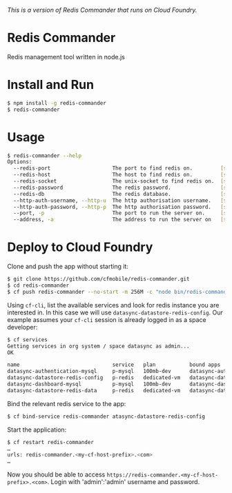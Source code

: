 _This is a version of Redis Commander that runs on Cloud Foundry._

# Redis Commander

Redis management tool written in node.js

# Install and Run

```bash
$ npm install -g redis-commander
$ redis-commander
```

# Usage

```bash
$ redis-commander --help
Options:
  --redis-port                    The port to find redis on.         [string]
  --redis-host                    The host to find redis on.         [string]
  --redis-socket                  The unix-socket to find redis on.  [string]
  --redis-password                The redis password.                [string]
  --redis-db                      The redis database.                [string]
  --http-auth-username, --http-u  The http authorisation username.   [string]
  --http-auth-password, --http-p  The http authorisation password.   [string]
  --port, -p                      The port to run the server on.     [string]  [default: 8081]
  --address, -a                   The address to run the server on   [string]  [default: 0.0.0.0]
```

# Deploy to Cloud Foundry

Clone and push the app without starting it:

```bash
$ git clone https://github.com/cfmobile/redis-commander.git
$ cd redis-commander
$ cf push redis-commander --no-start -m 256M -c "node bin/redis-commander.js --http-u admin --http-p admin"
```

Using `cf-cli`, list the available services and look for redis instance you are interested in. In this case we will use `datasync-datastore-redis-config`. Our example assumes your `cf-cli` session is already logged in as a space developer:

```bash
$ cf services
Getting services in org system / space datasync as admin...
OK

name                              service   plan           bound apps   
datasync-authentication-mysql     p-mysql   100mb-dev      datasync-authentication   
datasync-datastore-redis-config   p-redis   dedicated-vm   datasync-datastore   
datasync-dashboard-mysql          p-mysql   100mb-dev      datasync-dashboard   
datasync-datastore-redis-data     p-redis   dedicated-vm   datasync-datastore
```

Bind the relevant redis service to the app:

```bash
$ cf bind-service redis-commander atasync-datastore-redis-config
```

Start the application:

```bash
$ cf restart redis-commander
…
urls: redis-commander.<my-cf-host-prefix>.<com>
…
```

Now you should be able to access `https://redis-commander.<my-cf-host-prefix>.<com>`. Login with 'admin':'admin' username and password.

